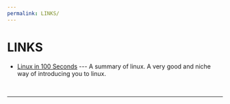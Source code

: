 ```yaml
---
permalink: LINKS/
---
```


# LINKS

* [Linux in 100 Seconds](https://www.youtube.com/watch?v=rrB13utjYV4) --- 
A summary of linux. A very good and niche way of introducing you to linux.
<br>
<hr>
